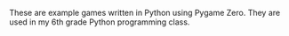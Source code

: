 These are example games written in Python using Pygame Zero. They are used in my 6th grade Python programming class.
